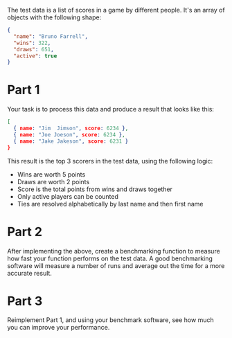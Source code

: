 The test data is a list of scores in a game by different people. It's an array of objects with the following shape:

```json
{
  "name": "Bruno Farrell",
  "wins": 322,
  "draws": 651,
  "active": true
}
```

# Part 1

Your task is to process this data and produce a result that looks like this:

```json
[
  { name: "Jim  Jimson", score: 6234 },
  { name: "Joe Joeson", score: 6234 },
  { name: "Jake Jakeson", score: 6231 }
}
```

This result is the top 3 scorers in the test data, using the following logic:

- Wins are worth 5 points
- Draws are worth 2 points
- Score is the total points from wins and draws together
- Only active players can be counted
- Ties are resolved alphabetically by last name and then first name

# Part 2

After implementing the above, create a benchmarking function to measure how fast your function performs on the test data. A good benchmarking software will measure a number of runs and average out the time for a more accurate result.

# Part 3

Reimplement Part 1, and using your benchmark software, see how much you can improve your performance.
